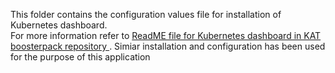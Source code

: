This folder contains the configuration values file for installation of Kubernetes dashboard. \
For more information refer to [ReadME file for Kubernetes dashboard in KAT boosterpack repository ](https://github.com/BigBitBusInc/kubernetes-automation-toolkit/tree/main/code/k8s-common-code/k8sdashboard). Simiar installation and configuration has been used for the purpose of this application